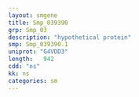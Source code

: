 ```yaml
---
layout: smgene
title: Smp_039390
grp: Smp_03
description: "hypothetical protein"
smp: Smp_039390.1
uniprot: "G4VDD3"
length:   942
cdd: "ns"
kk: ns
categories: sm
---
```

